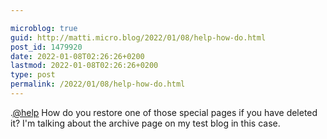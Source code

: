 ```yaml
---

microblog: true
guid: http://matti.micro.blog/2022/01/08/help-how-do.html
post_id: 1479920
date: 2022-01-08T02:26:26+0200
lastmod: 2022-01-08T02:26:26+0200
type: post
permalink: /2022/01/08/help-how-do.html
---
```

.[@help](https://micro.blog/help) How do you restore one of those special pages if you have deleted it? I'm talking about the archive page on my test blog in this case.
